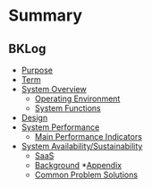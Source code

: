  # Summary

## BKLog
* [Purpose](Purpose/PurposeOfWriting.md)
* [Term](Term/TermsAndDefinitions.md)
* [System Overview]()
     * [Operating Environment](Overview/OperatingEnvironment.md)
     * [System Functions](Overview/SystemFunctions.md)
* [Design](Design/SystemDesign.md)
* [System Performance]()
     * [Main Performance Indicators](Performance/SystemPerformance.md)
* [System Availability/Sustainability]()
     * [SaaS](Reliability/SaaS.md)
     * [Background](Reliability/Background.md)
*[Appendix]()
     * [Common Problem Solutions](Appendix/CommonProblemSolution.md)